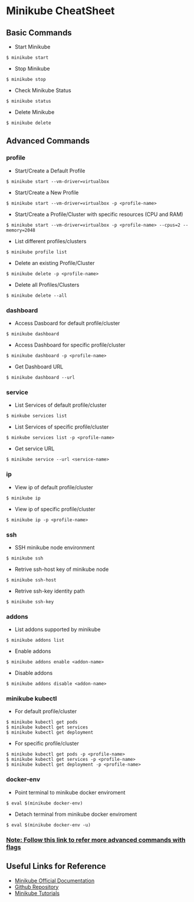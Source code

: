 # Minikube CheatSheet
## Basic Commands
* Start Minikube
```
$ minikube start
```
* Stop Minikube
```
$ minikube stop
```
* Check Minikube Status
```
$ minikube status
```
* Delete Minikube
```
$ minikube delete
```
## Advanced Commands
### profile
* Start/Create a Default Profile
```
$ minikube start --vm-driver=virtualbox
```
* Start/Create a New Profile
```
$ minikube start --vm-driver=virtualbox -p <profile-name>
```

* Start/Create a Profile/Cluster with specific resources (CPU and RAM)
```
$ minikube start --vm-driver=virtualbox -p <profile-name> --cpus=2 --memory=2048
```
* List different profiles/clusters
```
$ minikube profile list
```
* Delete an existing Profile/Cluster
```
$ minikube delete -p <profile-name>
```
* Delete all Profiles/Clusters
```
$ minikube delete --all
```
### dashboard
* Access Dasboard for default profile/cluster
```
$ minikube dashboard
```
* Access Dashboard for specific profile/cluster
```
$ minikube dashboard -p <profile-name>
```
* Get Dashboard URL
```
$ minikube dashboard --url
```
### service
* List Services of default profile/cluster
```
$ minkube services list 
```
* List Services of specific profile/cluster
```
$ minkube services list -p <profile-name>
```
* Get service URL
```
$ minikube service --url <service-name>
```
### ip
* View ip of default profile/cluster
```
$ minikube ip
```
* View ip of specific profile/cluster
```
$ minikube ip -p <profile-name>
```
### ssh
* SSH minikube node environment
```
$ minikube ssh
```
* Retrive ssh-host key of minikube node
```
$ minikube ssh-host
```
* Retrive ssh-key identity path
```
$ minikube ssh-key
```
### addons
* List addons supported by minikube
```
$ minikube addons list
```
* Enable addons
```
$ minikube addons enable <addon-name>
```
* Disable addons
```
$ minikube addons disable <addon-name>
```
### minikube kubectl
* For default profile/cluster
```
$ minikube kubectl get pods
$ minikube kubectl get services
$ minikube kubectl get deployment
```
* For specific profile/cluster
```
$ minikube kubectl get pods -p <profile-name>
$ minikube kubectl get services -p <profile-name>
$ minikube kubectl get deployment -p <profile-name>
```
### docker-env
* Point terminal to minikube docker enviroment
```
$ eval $(minikube docker-env)
```
* Detach terminal from minikube docker enviroment
```
$ eval $(minikube docker-env -u)
```
###  [Note: Follow this link to refer more advanced commands with flags](https://minikube.sigs.k8s.io/docs/commands/)

## Useful Links for Reference 
* [Minikube Official Documentation](https://minikube.sigs.k8s.io/docs/)
* [Github Repository](https://github.com/kubernetes/minikube)
* [Minikube Tutorials](https://minikube.sigs.k8s.io/docs/tutorials/)
